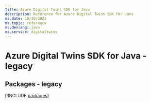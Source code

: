 ```yaml
---
title: Azure Digital Twins SDK for Java
description: Reference for Azure Digital Twins SDK for Java
ms.date: 10/30/2023
ms.topic: reference
ms.devlang: java
ms.service: digitaltwins
---
```

# Azure Digital Twins SDK for Java - legacy
## Packages - legacy
[!INCLUDE [packages](digital-twins-index.md)]